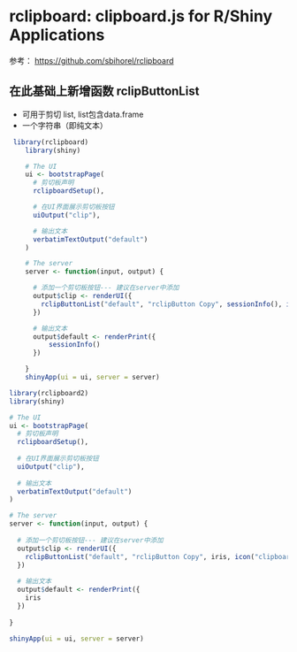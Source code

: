# rclipboard: clipboard.js for R/Shiny Applications

参考： https://github.com/sbihorel/rclipboard
##  在此基础上新增函数 rclipButtonList
+  可用于剪切 list, list包含data.frame
+  一个字符串（即纯文本）


```R
 library(rclipboard)
    library(shiny)

    # The UI
    ui <- bootstrapPage(
      # 剪切板声明
      rclipboardSetup(),

      # 在UI界面展示剪切板按钮
      uiOutput("clip"),

      # 输出文本
      verbatimTextOutput("default")
    )

    # The server
    server <- function(input, output) {

      # 添加一个剪切板按钮--- 建议在server中添加
      output$clip <- renderUI({
        rclipButtonList("default", "rclipButton Copy", sessionInfo(), icon("clipboard"))
      })

      # 输出文本
      output$default <- renderPrint({
          sessionInfo()
      })

    }
    shinyApp(ui = ui, server = server)

```


```R
library(rclipboard2)
library(shiny)

# The UI
ui <- bootstrapPage(
  # 剪切板声明
  rclipboardSetup(),
  
  # 在UI界面展示剪切板按钮
  uiOutput("clip"),
  
  # 输出文本
  verbatimTextOutput("default")
)

# The server
server <- function(input, output) {
  
  # 添加一个剪切板按钮--- 建议在server中添加
  output$clip <- renderUI({
    rclipButtonList("default", "rclipButton Copy", iris, icon("clipboard"))
  })
  
  # 输出文本
  output$default <- renderPrint({
    iris
  })
  
}

shinyApp(ui = ui, server = server)

```
